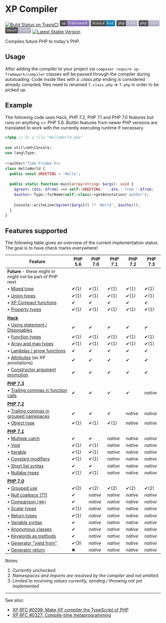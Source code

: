 XP Compiler
===========

[![Build Status on TravisCI](https://secure.travis-ci.org/xp-forge/sequence.svg)](http://travis-ci.org/xp-framework/compiler)
[![XP Framework Module](https://raw.githubusercontent.com/xp-framework/web/master/static/xp-framework-badge.png)](https://github.com/xp-framework/core)
[![BSD Licence](https://raw.githubusercontent.com/xp-framework/web/master/static/licence-bsd.png)](https://github.com/xp-framework/core/blob/master/LICENCE.md)
[![Required PHP 5.6+](https://raw.githubusercontent.com/xp-framework/web/master/static/php-5_6plus.png)](http://php.net/)
[![Supports PHP 7.0+](https://raw.githubusercontent.com/xp-framework/web/master/static/php-7_0plus.png)](http://php.net/)
[![Supports HHVM 3.20+](https://raw.githubusercontent.com/xp-framework/web/master/static/hhvm-3_20plus.png)](http://hhvm.com/)
[![Latest Stable Version](https://poser.pugx.org/xp-framework/compiler/version.png)](https://packagist.org/packages/xp-framework/compiler)

Compiles future PHP to today's PHP.

Usage
-----
After adding the compiler to your project via `composer require xp-framework/compiler` classes will be passed through the compiler during autoloading. Code inside files with a *.class.php* ending is considered already compiled; files need to renamed `T.class.php` => `T.php` in order to be picked up.

Example
-------
The following code uses Hack, PHP 7.2, PHP 7.1 and PHP 7.0 features but runs on anything >= PHP 5.6. Builtin features from newer PHP versions are translated to work with the currently executing runtime if necessary.

```php
<?php // In a file "HelloWorld.php"

use util\cmd\Console;
use lang\Type;

<<author('Timm Friebe')>>
class HelloWorld {
  public const GREETING = 'Hello';

  public static function main(array<string> $args): void {
    $greet= ($to, $from) ==> self::GREETING.' '.$to.' from '.$from;
    $author= Type::forName(self::class)->getAnnotation('author');

    Console::writeLine($greet($args[0] ?? 'World', $author));
  }
}
```

Features supported
------------------

The following table gives an overview of the current implementation status. The goal is to have check marks everywhere!

| Feature                                                                                     | PHP 5.6  | PHP 7.0  | PHP 7.1  | PHP 7.2  | PHP 7.3  |
| ------------------------------------------------------------------------------------------- | -------- | -------- | -------- | -------- | -------- |
| **Future** - these might or might not be part of PHP next                                   |          |          |          |          |          |
| • [Mixed type](https://wiki.php.net/rfc/reserve_even_more_types_in_php_7)                   | ✔(1)   | ✔(1)    | ✔(1)   | ✔(1)    | ✔(1)    |
| • [Union types](https://github.com/xp-framework/compiler/wiki/Type-system#type-unions)      | ✔(1)   | ✔(1)    | ✔(1)   | ✔(1)    | ✔(1)    |
| • [XP Compact functions](https://github.com/xp-framework/rfc/issues/241)                    | ✔      | ✔       | ✔      | ✔       | ✔       |
| • [Property types](https://wiki.php.net/rfc/property_type_hints)                            | ✔(1)   | ✔(1)    | ✔(1)   | ✔(1)    | ✔(1)    |
|                                                                                             |          |          |          |          |          |
| **[Hack](https://docs.hhvm.com/hack/)**                                                     |          |          |          |          |          |
| • [Using statement / Disposables](https://docs.hhvm.com/hack/disposables/introduction)      | ✔      | ✔       | ✔      | ✔       | ✔       |
| • [Function types](https://github.com/xp-framework/compiler/wiki/Type-system#functions)     | ✔(1)   | ✔(1)    | ✔(1)   | ✔(1)    | ✔(1)    |
| • [Array and map types](https://github.com/xp-framework/compiler/wiki/Type-system#arrays)   | ✔(1)   | ✔(1)    | ✔(1)   | ✔(1)    | ✔(1)    |
| • [Lambdas / arrow functions](https://github.com/xp-framework/compiler/wiki/Arrow-functions)| ✔      | ✔       | ✔      | ✔       | ✔       |
| • [Attributes](https://docs.hhvm.com/hack/attributes/introduction) (as XP annotations)      | ✔      | ✔       | ✔      | ✔       | ✔       |
| • [Constructor argument promotion](https://docs.hhvm.com/hack/other-features/constructor-parameter-promotion) | ✔ | ✔ | ✔ | ✔     | ✔       |
|                                                                                             |          |          |          |          |          |
| **[PHP 7.3](https://wiki.php.net/rfc#php_73)**                                              |          |          |          |          |          |
| • [Trailing commas in function calls](https://wiki.php.net/rfc/trailing-comma-function-calls) | ✔      | ✔        | ✔        | ✔        | *native* |
|                                                                                             |          |          |          |          |          |
| **[PHP 7.2](https://wiki.php.net/rfc#php_72)**                                              |          |          |          |          |          |
| • [Trailing commas in grouped namepaces](https://wiki.php.net/rfc/list-syntax-trailing-commas) | ✔     | ✔      | ✔       | *native*  | *native* |
| • [Object type](https://wiki.php.net/rfc/object-typehint)                                   | ✔(1)   | ✔(1)   | ✔(1)    | *native*  | *native* |
|                                                                                             |          |          |          |          |          |
| **[PHP 7.1](https://wiki.php.net/rfc#php_71)**                                              |          |          |          |          |          |
| • [Multiple catch](https://wiki.php.net/rfc/multiple-catch)                                 | ✔      | ✔      | *native* | *native*  | *native* |
| • [Void](https://github.com/xp-framework/compiler/wiki/Type-system#void)                    | ✔(1)   | ✔(1)   | *native* | *native*  | *native* |
| • [Iterable](https://github.com/xp-framework/compiler/wiki/Type-system#iteration)           | ✔(1)   | ✔(1)   | *native* | *native*  | *native* |
| • [Constant modifiers](https://wiki.php.net/rfc/class_const_visibility)                     | ✔(1)   | ✔(1)   | *native* | *native*  | *native* |
| • [Short list syntax](https://wiki.php.net/rfc/short_list_syntax)                           | ✔      | ✔      | *native* | *native*  | *native* |
| • [Nullabe types](https://wiki.php.net/rfc/nullable_types)                                  | ✔(1)   | ✔(1)   | *native* | *native*  | *native* |
|                                                                                             |          |          |          |          |          |
| **[PHP 7.0](https://wiki.php.net/rfc#php_70)**                                              |          |          |          |          |          |
| • [Grouped use](https://wiki.php.net/rfc/group_use_declarations)                            | ✔(2)   | ✔(2)    | ✔(2)   | ✔(2)    | ✔(2)    |
| • [Null coalesce (??)](https://wiki.php.net/rfc/isset_ternary)                              | ✔      | *native* | *native* | *native*  | *native* |
| • [Comparison (<=>)](https://wiki.php.net/rfc/combined-comparison-operator)                 | ✔      | *native* | *native* | *native*  | *native* |
| • [Scalar types](https://wiki.php.net/rfc/scalar_type_hints_v5)                             | ✔(1)   | *native* | *native* | *native*  | *native* |
| • [Return types](https://wiki.php.net/rfc/return_types)                                     | ✔(1)   | *native* | *native* | *native*  | *native* |
| • [Variable syntax](https://wiki.php.net/rfc/uniform_variable_syntax)                       | ✔      | *native* | *native* | *native*  | *native* |
| • [Anonymous classes](https://wiki.php.net/rfc/anonymous_classes)                           | ✔      | *native* | *native* | *native*  | *native* |
| • [Keywords as methods](https://wiki.php.net/rfc/context_sensitive_lexer)                   | ✔      | *native* | *native* | *native*  | *native* |
| • [Generator "yield from"](https://wiki.php.net/rfc/generator-delegation)                   | ✔(3)   | *native* | *native* | *native*  | *native* |
| • [Generator return](https://wiki.php.net/rfc/generator-return-expressions)                 | ✖      | *native* | *native* | *native*  | *native* |

Notes:

1. *Currently unchecked.*
2. *Namespaces and imports are resolved by the compiler and not emitted.*
3. *Limited to receiving values currently, sending / throwing not yet implemented*

* * *

See also:

* [XP RFC #0299: Make XP compiler the TypeScript of PHP](https://github.com/xp-framework/rfc/issues/299)
* [XP RFC #0327: Compile-time metaprogramming](https://github.com/xp-framework/rfc/issues/327)